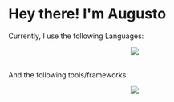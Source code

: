 # Hey there! I'm Augusto

Currently, I use the following Languages:
<p align="center">
  <a href="https://skillicons.dev">
    <img src="https://skillicons.dev/icons?i=python,js,c&theme=light" />
  </a>
</p>
<br>
And the following tools/frameworks:
<p align="center">
  <a href="https://skillicons.dev">
    <img src="https://skillicons.dev/icons?i=react,nodejs,git,github,figma,mongodb,vscode,windows&theme=light" />
  </a>
</p>
<br>
